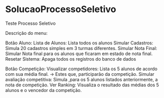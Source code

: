 # SolucaoProcessoSeletivo
Teste Processo Seletivo 



Descrição do menu:

Botão Aluno:
  Lista de Alunos: Lista todos os alunos
  Simular Cadastros: Simula 20 cadastros simples em 3 turmas diferentes.
  Simular Nota Final: Simular Nota final para os alunos que ficaram em estado de nota final.
  Resetar Sistema: Apaga todos os registros do banco de dados 
  
Botão Competição:
  Visualizar competidores: Lista os 5 alunos de acordo com sua média final. -> Estes que, participarão da competição.
  Simular avaliação competitiva: Simula ,para os 5 alunos listados anteriormente, a nota de competição.
  Ver Ranking: Visualiza o resultado das médias dos 5 alunos e o vencedor da competição.
  
  
